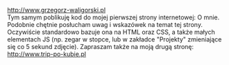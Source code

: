 http://www.grzegorz-waligorski.pl
</br>Tym samym poblikuję kod do mojej pierwszej strony internetowej: O mnie. Podobnie chętnie posłucham uwag i wskazówek na temat tej strony. Oczywiście standardowo bazuje ona na HTML oraz CSS, a także małych elementach JS (np. zegar w stopce, lub w zakładce "Projekty" zmieniające się co 5 sekund zdjęcie). Zapraszam także na moją drugą stronę:</br>
http://www.trip-po-kubie.pl
